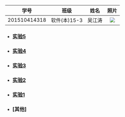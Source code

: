 |学号|班级|姓名|照片|
|:-------:|:-------------: | :----------:|:---:|
|201510414318|软件(本)15-3|吴江涛|![](./zhugenlai.jpg'描述')|

- ### [实验5](https://github.com/wjtwjt96/is_analysis/tree/master/test5)
- ### [实验4](https://github.com/wjtwjt96/is_analysis/tree/master/test4)
- ### [实验3](https://github.com/wjtwjt96/is_analysis/tree/master/test3)
- ### [实验2](https://github.com/wjtwjt96/is_analysis/tree/master/test2)
- ### [实验1](https://github.com/wjtwjt96/is_analysis/tree/master/test1)
- ### [其他]